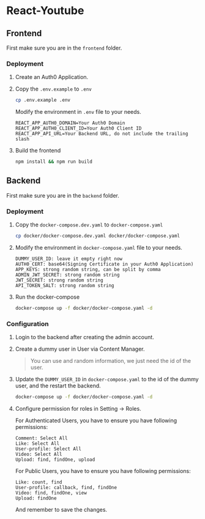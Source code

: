 # React-Youtube

## Frontend

First make sure you are in the `frontend` folder.

### Deployment

1. Create an Auth0 Application.

2. Copy the `.env.example` to `.env`
    ```bash
    cp .env.example .env
    ```
   Modify the environment in `.env` file to your needs.
    ```
   REACT_APP_AUTH0_DOMAIN=Your Auth0 Domain
   REACT_APP_AUTH0_CLIENT_ID=Your Auth0 Client ID
   REACT_APP_API_URL=Your Backend URL, do not include the trailing slash
   ```

3. Build the frontend
    ```bash
    npm install && npm run build
    ```

## Backend

First make sure you are in the `backend` folder.

### Deployment

1. Copy the `docker-compose.dev.yaml` to `docker-compose.yaml`
    ```bash
    cp docker/docker-compose.dev.yaml docker/docker-compose.yaml
    ```

2. Modify the environment in `docker-compose.yaml` file to your needs.
    ```
   DUMMY_USER_ID: leave it empty right now
   AUTH0_CERT: base64(Signing Certificate in your Auth0 Application)
   APP_KEYS: strong random string, can be split by comma
   ADMIN_JWT_SECRET: strong random string
   JWT_SECRET: strong random string
   API_TOKEN_SALT: strong random string
   ```

3. Run the docker-compose
    ```bash
    docker-compose up -f docker/docker-compose.yaml -d
    ```

### Configuration

1. Login to the backend after creating the admin account.

2. Create a dummy user in User via Content Manager.
   > You can use and random information, we just need the id of the user.

3. Update the `DUMMY_USER_ID` in `docker-compose.yaml` to the id of the dummy user, and the restart the backend.
    ```bash
    docker-compose up -f docker/docker-compose.yaml -d
    ```

4. Configure permission for roles in Setting -> Roles.

   For Authenticated Users, you have to ensure you have following permissions:
   ```
   Comment: Select All
   Like: Select All
   User-profile: Select All
   Video: Select All
   Upload: find, findOne, upload
   ```
   For Public Users, you have to ensure you have following permissions:
   ```
   Like: count, find
   User-profile: callback, find, findOne
   Video: find, findOne, view
   Upload: findOne
    ```
   And remember to save the changes.